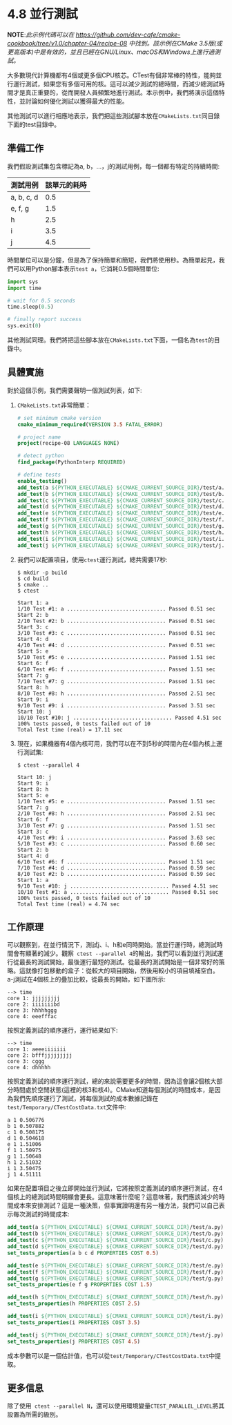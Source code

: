 # 4.8 並行測試

**NOTE**:*此示例代碼可以在 https://github.com/dev-cafe/cmake-cookbook/tree/v1.0/chapter-04/recipe-08 中找到。該示例在CMake 3.5版(或更高版本)中是有效的，並且已經在GNU/Linux、macOS和Windows上進行過測試。*

大多數現代計算機都有4個或更多個CPU核芯。CTest有個非常棒的特性，能夠並行運行測試，如果您有多個可用的核。這可以減少測試的總時間，而減少總測試時間才是真正重要的，從而開發人員頻繁地進行測試。本示例中，我們將演示這個特性，並討論如何優化測試以獲得最大的性能。

其他測試可以進行相應地表示，我們把這些測試腳本放在`CMakeLists.txt`同目錄下面的test目錄中。

## 準備工作

我們假設測試集包含標記為a, b，…，j的測試用例，每一個都有特定的持續時間:

| 測試用例   | 該單元的耗時 |
| ---------- | ------------ |
| a, b, c, d | 0.5          |
| e, f, g    | 1.5          |
| h          | 2.5          |
| i          | 3.5          |
| j          | 4.5          |

時間單位可以是分鐘，但是為了保持簡單和簡短，我們將使用秒。為簡單起見，我們可以用Python腳本表示`test a`，它消耗0.5個時間單位:

```python
import sys
import time

# wait for 0.5 seconds
time.sleep(0.5)

# finally report success
sys.exit(0)
```

其他測試同理。我們將把這些腳本放在`CMakeLists.txt`下面，一個名為`test`的目錄中。

## 具體實施

對於這個示例，我們需要聲明一個測試列表，如下:

1. `CMakeLists.txt`非常簡單：

   ```cmake
   # set minimum cmake version
   cmake_minimum_required(VERSION 3.5 FATAL_ERROR)
   
   # project name
   project(recipe-08 LANGUAGES NONE)
   
   # detect python
   find_package(PythonInterp REQUIRED)
   
   # define tests
   enable_testing()
   add_test(a ${PYTHON_EXECUTABLE} ${CMAKE_CURRENT_SOURCE_DIR}/test/a.py)
   add_test(b ${PYTHON_EXECUTABLE} ${CMAKE_CURRENT_SOURCE_DIR}/test/b.py)
   add_test(c ${PYTHON_EXECUTABLE} ${CMAKE_CURRENT_SOURCE_DIR}/test/c.py)
   add_test(d ${PYTHON_EXECUTABLE} ${CMAKE_CURRENT_SOURCE_DIR}/test/d.py)
   add_test(e ${PYTHON_EXECUTABLE} ${CMAKE_CURRENT_SOURCE_DIR}/test/e.py)
   add_test(f ${PYTHON_EXECUTABLE} ${CMAKE_CURRENT_SOURCE_DIR}/test/f.py)
   add_test(g ${PYTHON_EXECUTABLE} ${CMAKE_CURRENT_SOURCE_DIR}/test/g.py)
   add_test(h ${PYTHON_EXECUTABLE} ${CMAKE_CURRENT_SOURCE_DIR}/test/h.py)
   add_test(i ${PYTHON_EXECUTABLE} ${CMAKE_CURRENT_SOURCE_DIR}/test/i.py)
   add_test(j ${PYTHON_EXECUTABLE} ${CMAKE_CURRENT_SOURCE_DIR}/test/j.py)
   ```

2. 我們可以配置項目，使用`ctest`運行測試，總共需要17秒:

   ```shell
   $ mkdir -p build
   $ cd build
   $ cmake ..
   $ ctest
   
   Start 1: a
   1/10 Test #1: a ................................ Passed 0.51 sec
   Start 2: b
   2/10 Test #2: b ................................ Passed 0.51 sec
   Start 3: c
   3/10 Test #3: c ................................ Passed 0.51 sec
   Start 4: d
   4/10 Test #4: d ................................ Passed 0.51 sec
   Start 5: e
   5/10 Test #5: e ................................ Passed 1.51 sec
   Start 6: f
   6/10 Test #6: f ................................ Passed 1.51 sec
   Start 7: g
   7/10 Test #7: g ................................ Passed 1.51 sec
   Start 8: h
   8/10 Test #8: h ................................ Passed 2.51 sec
   Start 9: i
   9/10 Test #9: i ................................ Passed 3.51 sec
   Start 10: j
   10/10 Test #10: j ................................ Passed 4.51 sec
   100% tests passed, 0 tests failed out of 10
   Total Test time (real) = 17.11 sec
   ```

3. 現在，如果機器有4個內核可用，我們可以在不到5秒的時間內在4個內核上運行測試集:

   ```shell
   $ ctest --parallel 4
   
   Start 10: j
   Start 9: i
   Start 8: h
   Start 5: e
   1/10 Test #5: e ................................ Passed 1.51 sec
   Start 7: g
   2/10 Test #8: h ................................ Passed 2.51 sec
   Start 6: f
   3/10 Test #7: g ................................ Passed 1.51 sec
   Start 3: c
   4/10 Test #9: i ................................ Passed 3.63 sec
   5/10 Test #3: c ................................ Passed 0.60 sec
   Start 2: b
   Start 4: d
   6/10 Test #6: f ................................ Passed 1.51 sec
   7/10 Test #4: d ................................ Passed 0.59 sec
   8/10 Test #2: b ................................ Passed 0.59 sec
   Start 1: a
   9/10 Test #10: j ................................ Passed 4.51 sec
   10/10 Test #1: a ................................ Passed 0.51 sec
   100% tests passed, 0 tests failed out of 10
   Total Test time (real) = 4.74 sec
   ```

## 工作原理

可以觀察到，在並行情況下，測試j、i、h和e同時開始。當並行運行時，總測試時間會有顯著的減少。觀察` ctest --parallel 4`的輸出，我們可以看到並行測試運行從最長的測試開始，最後運行最短的測試。從最長的測試開始是一個非常好的策略。這就像打包移動的盒子：從較大的項目開始，然後用較小的項目填補空白。a-j測試在4個核上的疊加比較，從最長的開始，如下圖所示:

```shell
--> time
core 1: jjjjjjjjj
core 2: iiiiiiibd
core 3: hhhhhggg
core 4: eeefffac
```

按照定義測試的順序運行，運行結果如下:

```shell
--> time
core 1: aeeeiiiiiii
core 2: bfffjjjjjjjjj
core 3: cggg
core 4: dhhhhh
```

按照定義測試的順序運行測試，總的來說需要更多的時間，因為這會讓2個核大部分時間處於空閒狀態(這裡的核3和核4)。CMake知道每個測試的時間成本，是因為我們先順序運行了測試，將每個測試的成本數據記錄在`test/Temporary/CTestCostData.txt`文件中:

```shell
a 1 0.506776
b 1 0.507882
c 1 0.508175
d 1 0.504618
e 1 1.51006
f 1 1.50975
g 1 1.50648
h 1 2.51032
i 1 3.50475
j 1 4.51111
```

如果在配置項目之後立即開始並行測試，它將按照定義測試的順序運行測試，在4個核上的總測試時間明顯會更長。這意味著什麼呢？這意味著，我們應該減少的時間成本來安排測試？這是一種決策，但事實證明還有另一種方法，我們可以自己表示每次測試的時間成本:

```cmake
add_test(a ${PYTHON_EXECUTABLE} ${CMAKE_CURRENT_SOURCE_DIR}/test/a.py)
add_test(b ${PYTHON_EXECUTABLE} ${CMAKE_CURRENT_SOURCE_DIR}/test/b.py)
add_test(c ${PYTHON_EXECUTABLE} ${CMAKE_CURRENT_SOURCE_DIR}/test/c.py)
add_test(d ${PYTHON_EXECUTABLE} ${CMAKE_CURRENT_SOURCE_DIR}/test/d.py)
set_tests_properties(a b c d PROPERTIES COST 0.5)

add_test(e ${PYTHON_EXECUTABLE} ${CMAKE_CURRENT_SOURCE_DIR}/test/e.py)
add_test(f ${PYTHON_EXECUTABLE} ${CMAKE_CURRENT_SOURCE_DIR}/test/f.py)
add_test(g ${PYTHON_EXECUTABLE} ${CMAKE_CURRENT_SOURCE_DIR}/test/g.py)
set_tests_properties(e f g PROPERTIES COST 1.5)

add_test(h ${PYTHON_EXECUTABLE} ${CMAKE_CURRENT_SOURCE_DIR}/test/h.py)
set_tests_properties(h PROPERTIES COST 2.5)

add_test(i ${PYTHON_EXECUTABLE} ${CMAKE_CURRENT_SOURCE_DIR}/test/i.py)
set_tests_properties(i PROPERTIES COST 3.5)

add_test(j ${PYTHON_EXECUTABLE} ${CMAKE_CURRENT_SOURCE_DIR}/test/j.py)
set_tests_properties(j PROPERTIES COST 4.5)
```

成本參數可以是一個估計值，也可以從`test/Temporary/CTestCostData.txt`中提取。

## 更多信息

除了使用` ctest --parallel N`，還可以使用環境變量`CTEST_PARALLEL_LEVEL`將其設置為所需的級別。

